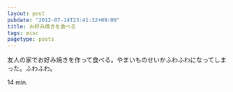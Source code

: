 ```yaml
---
layout: post
pubdate: "2012-07-14T23:41:32+09:00"
title: お好み焼きを食べる
tags: misc
pagetype: posts
---
```

友人の家でお好み焼きを作って食べる。やまいものせいかふわふわになってしまった。ふわふわ。

14 min.
